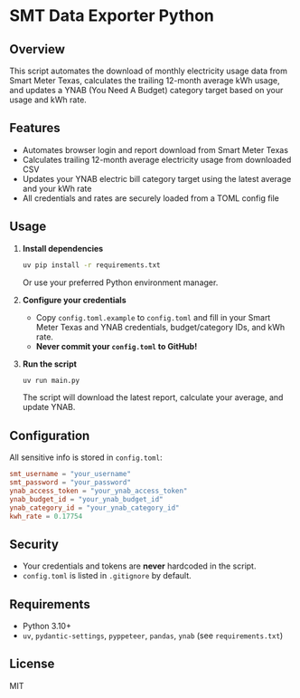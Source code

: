 # SMT Data Exporter Python

## Overview
This script automates the download of monthly electricity usage data from Smart Meter Texas, calculates the trailing 12-month average kWh usage, and updates a YNAB (You Need A Budget) category target based on your usage and kWh rate.

## Features
- Automates browser login and report download from Smart Meter Texas
- Calculates trailing 12-month average electricity usage from downloaded CSV
- Updates your YNAB electric bill category target using the latest average and your kWh rate
- All credentials and rates are securely loaded from a TOML config file

## Usage
1. **Install dependencies**
   ```sh
   uv pip install -r requirements.txt
   ```
   Or use your preferred Python environment manager.

2. **Configure your credentials**
   - Copy `config.toml.example` to `config.toml` and fill in your Smart Meter Texas and YNAB credentials, budget/category IDs, and kWh rate.
   - **Never commit your `config.toml` to GitHub!**

3. **Run the script**
   ```sh
   uv run main.py
   ```
   The script will download the latest report, calculate your average, and update YNAB.

## Configuration
All sensitive info is stored in `config.toml`:
```toml
smt_username = "your_username"
smt_password = "your_password"
ynab_access_token = "your_ynab_access_token"
ynab_budget_id = "your_ynab_budget_id"
ynab_category_id = "your_ynab_category_id"
kwh_rate = 0.17754
```

## Security
- Your credentials and tokens are **never** hardcoded in the script.
- `config.toml` is listed in `.gitignore` by default.

## Requirements
- Python 3.10+
- `uv`, `pydantic-settings`, `pyppeteer`, `pandas`, `ynab` (see `requirements.txt`)

## License
MIT
